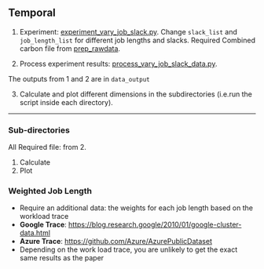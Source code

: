 ## Temporal
1. Experiment: [experiment_vary_job_slack.py](experiment_vary_job_slack.py). Change ```slack_list``` and ```job_length_list``` for different job lengths and slacks. Required Combined carbon file from [prep_rawdata](../prep_rawdata). 

2. Process experiment results: [process_vary_job_slack_data.py](process_vary_job_slack_data.py). 

The outputs from 1 and 2 are in ```data_output```

3. Calculate and plot different dimensions in the subdirectories (i.e.run the script inside each directory).

***
### Sub-directories
All Required file: from 2.
1. Calculate 
2. Plot


### Weighted Job Length
* Require an additional data: the weights for each job length based on the workload trace 
* **Google Trace**: https://blog.research.google/2010/01/google-cluster-data.html
* **Azure Trace**: https://github.com/Azure/AzurePublicDataset
* Depending on the work load trace, you are unlikely to get the exact same results as the paper